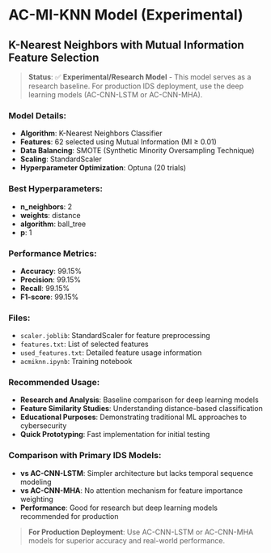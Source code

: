 # AC-MI-KNN Model (Experimental)

## K-Nearest Neighbors with Mutual Information Feature Selection

> **Status**: ✅ **Experimental/Research Model** - This model serves as a research baseline. For production IDS deployment, use the deep learning models (AC-CNN-LSTM or AC-CNN-MHA).

### Model Details:
- **Algorithm**: K-Nearest Neighbors Classifier
- **Features**: 62 selected using Mutual Information (MI ≥ 0.01)
- **Data Balancing**: SMOTE (Synthetic Minority Oversampling Technique)
- **Scaling**: StandardScaler
- **Hyperparameter Optimization**: Optuna (20 trials)

### Best Hyperparameters:
- **n_neighbors**: 2
- **weights**: distance
- **algorithm**: ball_tree
- **p**: 1

### Performance Metrics:
- **Accuracy**: 99.15%
- **Precision**: 99.15%
- **Recall**: 99.15%
- **F1-score**: 99.15%

### Files:
- `scaler.joblib`: StandardScaler for feature preprocessing
- `features.txt`: List of selected features
- `used_features.txt`: Detailed feature usage information
- `acmiknn.ipynb`: Training notebook

### Recommended Usage:
- **Research and Analysis**: Baseline comparison for deep learning models
- **Feature Similarity Studies**: Understanding distance-based classification
- **Educational Purposes**: Demonstrating traditional ML approaches to cybersecurity
- **Quick Prototyping**: Fast implementation for initial testing

### Comparison with Primary IDS Models:
- **vs AC-CNN-LSTM**: Simpler architecture but lacks temporal sequence modeling
- **vs AC-CNN-MHA**: No attention mechanism for feature importance weighting
- **Performance**: Good for research but deep learning models recommended for production

> **For Production Deployment**: Use AC-CNN-LSTM or AC-CNN-MHA models for superior accuracy and real-world performance.
